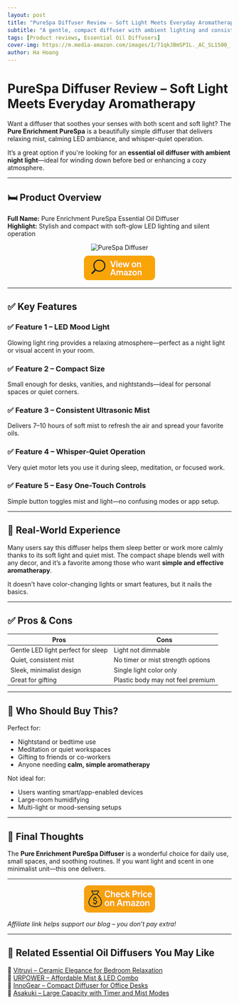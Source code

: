 ```yaml
---
layout: post
title: "PureSpa Diffuser Review – Soft Light Meets Everyday Aromatherapy"
subtitle: "A gentle, compact diffuser with ambient lighting and consistent mist for daily stress relief."
tags: [Product reviews, Essential Oil Diffusers]
cover-img: https://m.media-amazon.com/images/I/71qkJBmSPIL._AC_SL1500_.jpg
author: Ha Hoang
---
```


# PureSpa Diffuser Review – Soft Light Meets Everyday Aromatherapy

Want a diffuser that soothes your senses with both scent and soft light? The **Pure Enrichment PureSpa** is a beautifully simple diffuser that delivers relaxing mist, calming LED ambiance, and whisper-quiet operation.

It’s a great option if you're looking for an **essential oil diffuser with ambient night light**—ideal for winding down before bed or enhancing a cozy atmosphere.

---

## 🛏️ Product Overview

**Full Name:** Pure Enrichment PureSpa Essential Oil Diffuser  
**Highlight:** Stylish and compact with soft-glow LED lighting and silent operation

<div style="text-align:center;">
  <img src="https://m.media-amazon.com/images/I/71qkJBmSPIL._AC_SL1500_.jpg" alt="PureSpa Diffuser" style="width:400px; height:auto;" />
  <br/>
  <a href="https://amzn.to/4jVbO3p" target="_blank" rel="nofollow sponsored noopener">
    <img src="/assets/img/view.png" alt="View on Amazon" style="width:160px; height:auto; margin-top:10px;" />
  </a>
</div>

---

## ✅ Key Features

### ✅ Feature 1 – LED Mood Light  
Glowing light ring provides a relaxing atmosphere—perfect as a night light or visual accent in your room.

### ✅ Feature 2 – Compact Size  
Small enough for desks, vanities, and nightstands—ideal for personal spaces or quiet corners.

### ✅ Feature 3 – Consistent Ultrasonic Mist  
Delivers 7–10 hours of soft mist to refresh the air and spread your favorite oils.

### ✅ Feature 4 – Whisper-Quiet Operation  
Very quiet motor lets you use it during sleep, meditation, or focused work.

### ✅ Feature 5 – Easy One-Touch Controls  
Simple button toggles mist and light—no confusing modes or app setup.

---

## 🧪 Real-World Experience

Many users say this diffuser helps them sleep better or work more calmly thanks to its soft light and quiet mist. The compact shape blends well with any decor, and it’s a favorite among those who want **simple and effective aromatherapy**.

It doesn't have color-changing lights or smart features, but it nails the basics.

---

## ✅ Pros & Cons

| Pros | Cons |
|------|------|
| Gentle LED light perfect for sleep | Light not dimmable |
| Quiet, consistent mist | No timer or mist strength options |
| Sleek, minimalist design | Single light color only |
| Great for gifting | Plastic body may not feel premium |

---

## 👥 Who Should Buy This?

Perfect for:

- Nightstand or bedtime use  
- Meditation or quiet workspaces  
- Gifting to friends or co-workers  
- Anyone needing **calm, simple aromatherapy**

Not ideal for:

- Users wanting smart/app-enabled devices  
- Large-room humidifying  
- Multi-light or mood-sensing setups

---

## 🤔 Final Thoughts

The **Pure Enrichment PureSpa Diffuser** is a wonderful choice for daily use, small spaces, and soothing routines. If you want light and scent in one minimalist unit—this one delivers.

---

<div style="text-align:center;">
  <a href="https://amzn.to/4jVbO3p" target="_blank" rel="nofollow sponsored noopener">
    <img src="/assets/img/checkprice.png" alt="Check price on Amazon" style="width:160px; height:auto;" />
  </a>
</div>

*Affiliate link helps support our blog – you don’t pay extra!*

---

## 🧾 Related Essential Oil Diffusers You May Like

<ul style="list-style: none; padding-left: 0;">
  <li>🔗 <a href="https://havan.yoga/2025-05-14-vitruvi-stone-diffuser-review/">Vitruvi – Ceramic Elegance for Bedroom Relaxation</a></li>
  <li>🔗 <a href="https://havan.yoga/2025-05-14-urpower-2nd-gen-diffuser-review/">URPOWER – Affordable Mist & LED Combo</a></li>
  <li>🔗 <a href="https://havan.yoga/2025-05-14-innogear-diffuser-review/">InnoGear – Compact Diffuser for Office Desks</a></li>
  <li>🔗 <a href="https://havan.yoga/2025-05-14-asakuki-500ml-diffuser-review/">Asakuki – Large Capacity with Timer and Mist Modes</a></li>
</ul>
